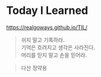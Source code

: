 # Today I Learned

https://realgoways.github.io/TIL/


> 쉬지 말고 기록하라.  
> 기억은 흐려지고 생각은 사라진다.  
> 머리를 믿지 말고 손을 믿어라.  

> 다산 정약용
